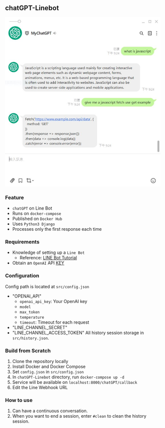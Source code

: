 ## chatGPT-Linebot

![](https://github.com/Hotshot824/chatGPT-Linebot/blob/main/docs/linebot-example.JPG?raw=true)

### Feature

- `chatGPT` on Line Bot 
- Runs on `docker-compose` 
- Published on `Docker Hub`
- Uses `Python3 Django`
- Processes only the first response each time

### Requirements

- Knowledge of setting up a `Line Bot`
    - Reference: [LINE Bot Tutorial]
- Obtain an `OpenAI` API [KEY]

### Configuration  

Config path is located at `src/config.json` 
- "OPENAI_API"
    - `openai_api_key`: Your OpenAI key
    - `model`
    - `max_token`
    - `temperature`
    - `timeout`: Timeout for each request
- "LINE_CHANNEL_SECRET"
- "LINE_CHANNEL_ACCESS_TOKEN"
All history session storage in `src/history.json`.

### Build from Scratch

1. Clone the repository locally
2. Install Docker and Docker Compose
3. Set `config.json` in `src/config.json`
4. In `chatGPT-Linebot` directory, run `docker-compose up -d`
5. Service will be available on `localhost:8000/chatGPT/callback`
6. Edit the Line Webhook URL 

### How to use

1. Can have a continuous conversation.
2. When you want to end a session, enter `#clean` to clean the history session.

[LINE Bot Tutorial]: https://github.com/FawenYo/LINE_Bot_Tutorial
[key]: https://openai.com/api/